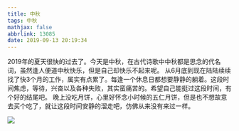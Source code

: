 ```yaml
---
title: 中秋
tags: 中秋
mathjax: false
abbrlink: 13085
date: 2019-09-13 20:19:34
---
```

2019年的夏天很快的过去了。今天是中秋，在古代诗歌中中秋都是思念的代名词，虽然逢人便道中秋快乐，但是自己却快乐不起来呢。
从6月底到现在陆陆续续找了快3个月的工作，属实有点累了。每逢一个休息日都想要静静的躺着。这段时间焦虑，等待，兴奋以及各种失败，其实蛮痛苦的。希望自己能挺过这段时间，有个好的结尾吧。
晚上没吃月饼，心里好怀念小时候的五仁月饼，但是也不想故意去买个吃了，就让这段时间安静的溜走吧，仿佛从来没有来过一样。

![](https://i.loli.net/2019/09/13/L6RsEIFqrgcVknB.png)

